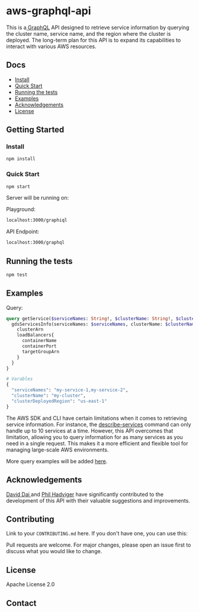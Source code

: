 # aws-graphql-api

This is a[ GraphQL](https://graphql.org/) API designed to retrieve service information by querying the cluster name, service name, and the region where the cluster is deployed. The long-term plan for this API is to expand its capabilities to interact with various AWS resources.

## Docs

- [Install](#install)
- [Quick Start](#quick-start)
- [Running the tests](running-the-tests)
- [Examples](#examples)
- [Acknowledgements](#acknowledgements)
- [License](#license)

## Getting Started

### Install

```bash
npm install
```

### Quick Start

```bash
npm start
```

Server will be running on:

Playground:

```bash
localhost:3000/graphiql
```

API Endpoint:

```bash
localhost:3000/graphql
```

## Running the tests

```bash
npm test
```

## Examples

Query:

```graphql
query getService($serviceNames: String!, $clusterName: String!, $clusterDeployedRegion: String!){
  gdsServicesInfo(serviceNames: $serviceNames, clusterName: $clusterName, clusterDeployedRegion: $clusterDeployedRegion){
    clusterArn
    loadBalancers{
      containerName
      containerPort
      targetGroupArn
    }
  }
}

# Varables
{
  "serviceNames": "my-service-1,my-service-2",
  "clusterName": "my-cluster",
  "clusterDeployedRegion": "us-east-1"
}
```

The AWS SDK and CLI have certain limitations when it comes to retrieving service information. For instance, the [describe-services](vscode-file://vscode-app/Applications/Visual%20Studio%20Code.app/Contents/Resources/app/out/vs/code/electron-sandbox/workbench/workbench.html "https://docs.aws.amazon.com/cli/latest/reference/ecs/describe-services.html") command can only handle up to 10 services at a time. However, this API overcomes that limitation, allowing you to query information for as many services as you need in a single request. This makes it a more efficient and flexible tool for managing large-scale AWS environments.

More query examples will be added [here]([https://infinitepi-io.github.io/](https://github.com/your_username/repo_name)).

## Acknowledgements

[David Dai ](https://github.com/ddai1)and [Phil Hadviger](https://github.com/datfinesoul) have significantly contributed to the development of this API with their valuable suggestions and improvements.

## Contributing

Link to your `CONTRIBUTING.md` here. If you don't have one, you can use this:

Pull requests are welcome. For major changes, please open an issue first to discuss what you would like to change.

## License

Apache License 2.0

## Contact
